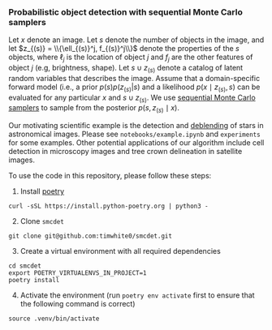 ### Probabilistic object detection with sequential Monte Carlo samplers

Let $x$ denote an image. Let $s$ denote the number of objects in the image, and let $z_{(s)} = \\{\ell_{(s)}^j, f_{(s)}^j\\}$ denote the properties of the $s$ objects, where $\ell_j$ is the location of object $j$ and $f_j$ are the other features of object $j$ (e.g, brightness, shape). Let $s \cup z_{(s)}$ denote a catalog of latent random variables that describes the image. Assume that a domain-specific forward model (i.e., a prior $p(s) p(z_{(s)} \vert s)$ and a likelihood $p(x \mid z_{(s)}, s)$ can be evaluated for any particular $x$ and $s \cup z_{(s)}$. We use [sequential Monte Carlo samplers](https://www.tandfonline.com/doi/full/10.1080/01621459.2022.2087659) to sample from the posterior $p(s, z_{(s)} \mid x)$.

Our motivating scientific example is the detection and [deblending](https://www.nature.com/articles/s42254-021-00353-y) of stars in astronomical images. Please see `notebooks/example.ipynb` and `experiments` for some examples. Other potential applications of our algorithm include cell detection in microscopy images and tree crown delineation in satellite images.

To use the code in this repository, please follow these steps:

1. Install [poetry](https://python-poetry.org/docs/)
```
curl -sSL https://install.python-poetry.org | python3 -
```

2. Clone `smcdet`
```
git clone git@github.com:timwhite0/smcdet.git
```

3. Create a virtual environment with all required dependencies
```
cd smcdet
export POETRY_VIRTUALENVS_IN_PROJECT=1
poetry install
```

4. Activate the environment (run `poetry env activate` first to ensure that the following command is correct)
```
source .venv/bin/activate
```
